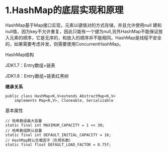 # 1.HashMap的底层实现和原理

HashMap基于Map接口实现，元素以键值对的方式存储，并且允许使用null 建和null值，因为key不允许重复，因此只能有一个键为null,另外HashMap不能保证放入元素的顺序，它是无序的，和放入的顺序并不能相同。HashMap是线程不安全的，如果需要考虑并发，则需要使用ConcurrentHashMap。

HashMap结构

JDK1.7：Entry数组+链表

JDK1.8：Entry数组+链表红黑树

**继承关系**

```
public class HashMap<K,V>extends AbstractMap<K,V>
    implements Map<K,V>, Cloneable, Serializable
```

基本属性

```
// 哈希数组最大容量
static final int MAXIMUM_CAPACITY = 1 << 30;
// 哈希数组默认容量
static final int DEFAULT_INITIAL_CAPACITY = 16;
// HashMap默认负载因子（负荷系数）     
static final float DEFAULT_LOAD_FACTOR = 0.75f;
```



